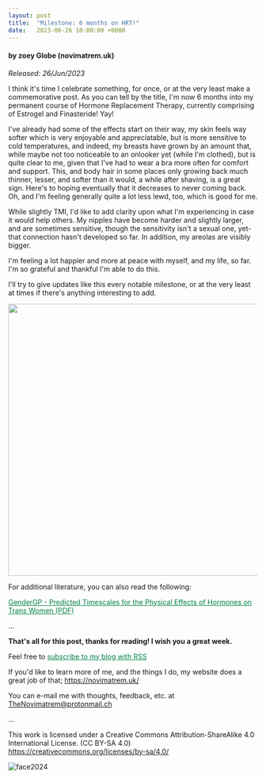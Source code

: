 ```yaml
---
layout: post
title:  "Milestone: 6 months on HRT!"
date:   2023-06-26 10:00:00 +0000
---
```

#### by zoey Globe (novimatrem.uk)
*Released: 26/Jun/2023*

I think it's time I celebrate something, for once, or at the very least make a commemorative post. As you can tell by the title, I'm now 6 months into my permanent course of Hormone Replacement Therapy, currently comprising of Estrogel and Finasteride! Yay!

I've already had some of the effects start on their way, my skin feels way softer which is very enjoyable and appreciatable, but is more sensitive to cold temperatures, and indeed, my breasts have grown by an amount that, while maybe not too noticeable to an onlooker yet (while I'm clothed), but is quite clear to me, given that I've had to wear a bra more often for comfort and support. This, and body hair in some places only growing back much thinner, lesser, and softer than it would, a while after shaving, is a great sign. Here's to hoping eventually that it decreases to never coming back. Oh, and I'm feeling generally quite a lot less lewd, too, which is good for me.

While slightly TMI, I'd like to add clarity upon what I'm experiencing in case it would help others. My nipples have become harder and slightly larger, and are sometimes sensitive, though the sensitivity isn't a sexual one, yet- that connection hasn't developed so far. In addition, my areolas are visibly bigger.

I'm feeling a lot happier and more at peace with myself, and my life, so far. I'm so grateful and thankful I'm able to do this.

I'll try to give updates like this every notable milestone, or at the very least at times if there's anything interesting to add.

<img src="https://gitlab.com/Novimatrem/blog/-/raw/master/_postImagesUsed/hrt0.png" style="height:auto; width:550px;">

For additional literature, you can also read the following:

<a href="https://www.gendergp.com/wp-content/uploads/2021/07/GenderGP_Factsheet_PredictedTimescalesForThePhysicalEffectsOfHormones_ForTransWomen_2021_07_08.pdf" style="color: #008148" target="_blank">GenderGP - Predicted Timescales for the Physical Effects of Hormones on Trans Women (PDF)</a>

...

**That's all for this post, thanks for reading! I wish you a great week.**

Feel free to <a href="https://novimatrem.gitlab.io/blog/feed.xml" style="color: #008148" target="_blank">subscribe to my blog with RSS</a>

If you'd like to learn more of me, and the things I do, my website does a great job of that; <a href="https://novimatrem.uk/" style="color: #008148" target="_blank">https://novimatrem.uk/</a>

You can e-mail me with thoughts, feedback, etc. at [TheNovimatrem@protonmail.ch](mailto:TheNovimatrem@protonmail.ch)

...

This work is licensed under a Creative Commons Attribution-ShareAlike 4.0 International License. (CC BY-SA 4.0)
<a href="https://creativecommons.org/licenses/by-sa/4.0/" style="color: #008148" target="_blank">https://creativecommons.org/licenses/by-sa/4.0/</a>

![face2024](https://gitlab.com/Novimatrem/blog/-/raw/master/face2024.png)
